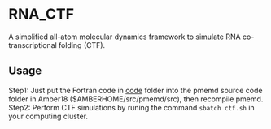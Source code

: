 # RNA_CTF
A simplified all-atom molecular dynamics framework to simulate RNA co-transcriptional folding (CTF).

## Usage
Step1: Just put the Fortran code in [code](https://github.com/PengTao-HUST/CotranslationalProteinFoldingSimulations/tree/master/code) folder into the pmemd source code folder in Amber18 ($AMBERHOME/src/pmemd/src), then recompile pmemd.
Step2: Perform CTF simulations by runing the command `sbatch ctf.sh` in your computing cluster.
